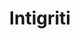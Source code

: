 ---
title: Intigriti
description: Bug bounty and agile penetration testing solutions powered by Europe's leading network of ethical hackers.
url: https://intigriti.com/
image:
    # url: '/assets/images/cafe.png'
    # alt: 'Cafe'
tags: ['bugbounty']
pubDate: 2023-11-07
draft: false
---